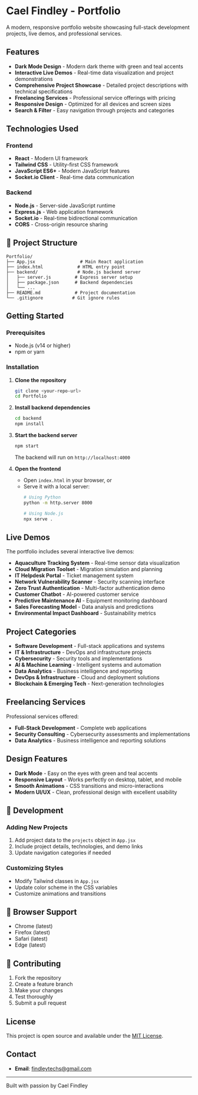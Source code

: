 # Cael Findley - Portfolio

A modern, responsive portfolio website showcasing full-stack development projects, live demos, and professional services.

## Features

- **Dark Mode Design** - Modern dark theme with green and teal accents
- **Interactive Live Demos** - Real-time data visualization and project demonstrations
- **Comprehensive Project Showcase** - Detailed project descriptions with technical specifications
- **Freelancing Services** - Professional service offerings with pricing
- **Responsive Design** - Optimized for all devices and screen sizes
- **Search & Filter** - Easy navigation through projects and categories

## Technologies Used

### Frontend
- **React** - Modern UI framework
- **Tailwind CSS** - Utility-first CSS framework
- **JavaScript ES6+** - Modern JavaScript features
- **Socket.io Client** - Real-time data communication

### Backend
- **Node.js** - Server-side JavaScript runtime
- **Express.js** - Web application framework
- **Socket.io** - Real-time bidirectional communication
- **CORS** - Cross-origin resource sharing

## 📁 Project Structure

```
Portfolio/
├── App.jsx                 # Main React application
├── index.html             # HTML entry point
├── backend/               # Node.js backend server
│   ├── server.js         # Express server setup
│   ├── package.json      # Backend dependencies
│   └── ...
├── README.md             # Project documentation
└── .gitignore           # Git ignore rules
```

## Getting Started

### Prerequisites
- Node.js (v14 or higher)
- npm or yarn

### Installation

1. **Clone the repository**
   ```bash
   git clone <your-repo-url>
   cd Portfolio
   ```

2. **Install backend dependencies**
   ```bash
   cd backend
   npm install
   ```

3. **Start the backend server**
   ```bash
   npm start
   ```
   The backend will run on `http://localhost:4000`

4. **Open the frontend**
   - Open `index.html` in your browser, or
   - Serve it with a local server:
     ```bash
     # Using Python
     python -m http.server 8000
     
     # Using Node.js
     npx serve .
     ```

## Live Demos

The portfolio includes several interactive live demos:

- **Aquaculture Tracking System** - Real-time sensor data visualization
- **Cloud Migration Toolset** - Migration simulation and planning
- **IT Helpdesk Portal** - Ticket management system
- **Network Vulnerability Scanner** - Security scanning interface
- **Zero Trust Authentication** - Multi-factor authentication demo
- **Customer Chatbot** - AI-powered customer service
- **Predictive Maintenance AI** - Equipment monitoring dashboard
- **Sales Forecasting Model** - Data analysis and predictions
- **Environmental Impact Dashboard** - Sustainability metrics

## Project Categories

- **Software Development** - Full-stack applications and systems
- **IT & Infrastructure** - DevOps and infrastructure projects
- **Cybersecurity** - Security tools and implementations
- **AI & Machine Learning** - Intelligent systems and automation
- **Data Analytics** - Business intelligence and reporting
- **DevOps & Infrastructure** - Cloud and deployment solutions
- **Blockchain & Emerging Tech** - Next-generation technologies

## Freelancing Services

Professional services offered:

- **Full-Stack Development** - Complete web applications
- **Security Consulting** - Cybersecurity assessments and implementations
- **Data Analytics** - Business intelligence and reporting solutions

## Design Features

- **Dark Mode** - Easy on the eyes with green and teal accents
- **Responsive Layout** - Works perfectly on desktop, tablet, and mobile
- **Smooth Animations** - CSS transitions and micro-interactions
- **Modern UI/UX** - Clean, professional design with excellent usability

## 🔧 Development

### Adding New Projects
1. Add project data to the `projects` object in `App.jsx`
2. Include project details, technologies, and demo links
3. Update navigation categories if needed

### Customizing Styles
- Modify Tailwind classes in `App.jsx`
- Update color scheme in the CSS variables
- Customize animations and transitions

## 📱 Browser Support

- Chrome (latest)
- Firefox (latest)
- Safari (latest)
- Edge (latest)

## 🤝 Contributing

1. Fork the repository
2. Create a feature branch
3. Make your changes
4. Test thoroughly
5. Submit a pull request

## License

This project is open source and available under the [MIT License](LICENSE).

## Contact

- **Email**: findleytechs@gmail.com

---

Built with passion by Cael Findley 
